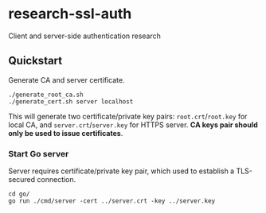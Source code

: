 # research-ssl-auth
Client and server-side authentication research

## Quickstart

Generate CA and server certificate.
```shell
./generate_root_ca.sh
./generate_cert.sh server localhost
```

This will generate two certificate/private key pairs: `root.crt`/`root.key` for local CA, and `server.crt`/`server.key`
for HTTPS server. **CA keys pair should only be used to issue certificates**.

### Start Go server

Server requires certificate/private key pair, which used to establish a TLS-secured connection.

```shell
cd go/
go run ./cmd/server -cert ../server.crt -key ../server.key
```
